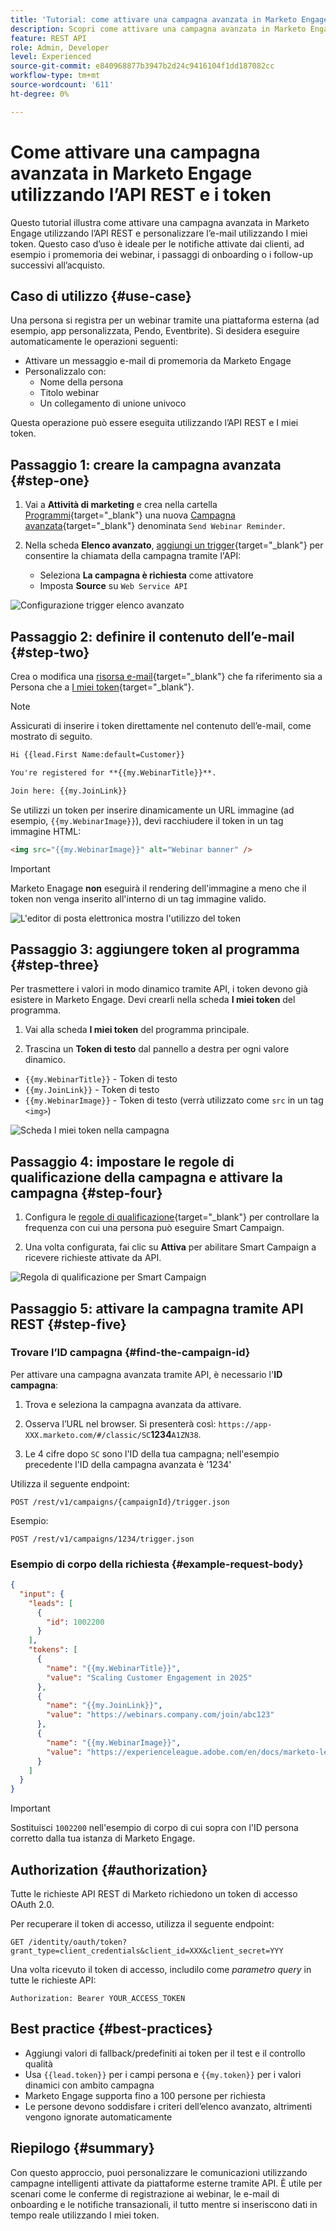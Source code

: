 ```yaml
---
title: 'Tutorial: come attivare una campagna avanzata in Marketo Engage utilizzando l’API REST e i token'
description: Scopri come attivare una campagna avanzata in Marketo Engage utilizzando l’API REST e personalizzare l’e-mail utilizzando I miei token.
feature: REST API
role: Admin, Developer
level: Experienced
source-git-commit: e840968877b3947b2d24c9416104f1dd187082cc
workflow-type: tm+mt
source-wordcount: '611'
ht-degree: 0%

---
```


# Come attivare una campagna avanzata in Marketo Engage utilizzando l’API REST e i token

Questo tutorial illustra come attivare una campagna avanzata in Marketo Engage utilizzando l’API REST e personalizzare l’e-mail utilizzando I miei token. Questo caso d’uso è ideale per le notifiche attivate dai clienti, ad esempio i promemoria dei webinar, i passaggi di onboarding o i follow-up successivi all’acquisto.

## Caso di utilizzo {#use-case}

Una persona si registra per un webinar tramite una piattaforma esterna (ad esempio, app personalizzata, Pendo, Eventbrite). Si desidera eseguire automaticamente le operazioni seguenti:

* Attivare un messaggio e-mail di promemoria da Marketo Engage
* Personalizzalo con:
   * Nome della persona
   * Titolo webinar
   * Un collegamento di unione univoco

Questa operazione può essere eseguita utilizzando l’API REST e I miei token.

## Passaggio 1: creare la campagna avanzata {#step-one}

1. Vai a **Attività di marketing** e crea nella cartella [Programmi](https://experienceleague.adobe.com/en/docs/marketo/using/product-docs/core-marketo-concepts/programs/creating-programs/understanding-programs){target="_blank"} una nuova [Campagna avanzata](https://experienceleague.adobe.com/en/docs/marketo/using/product-docs/core-marketo-concepts/smart-campaigns/understanding-smart-campaigns){target="_blank"} denominata `Send Webinar Reminder`.

1. Nella scheda **Elenco avanzato**, [aggiungi un trigger](https://experienceleague.adobe.com/en/docs/marketo/using/product-docs/core-marketo-concepts/smart-campaigns/creating-a-smart-campaign/define-smart-list-for-smart-campaign-trigger){target="_blank"} per consentire la chiamata della campagna tramite l&#39;API:

   * Seleziona **La campagna è richiesta** come attivatore
   * Imposta **Source** su `Web Service API`

![Configurazione trigger elenco avanzato](assets/trigger-smart-campaign-rest-api-1.png)

## Passaggio 2: definire il contenuto dell’e-mail {#step-two}

Crea o modifica una [risorsa e-mail](https://experienceleague.adobe.com/en/docs/marketo-developer/marketo/rest/assets/emails){target="_blank"} che fa riferimento sia a Persona che a [I miei token](https://experienceleague.adobe.com/en/docs/marketo/using/product-docs/core-marketo-concepts/programs/tokens/managing-my-tokens){target="_blank"}.

>[!NOTE]
>
>Assicurati di inserire i token direttamente nel contenuto dell’e-mail, come mostrato di seguito.

```html
Hi {{lead.First Name:default=Customer}}

You're registered for **{{my.WebinarTitle}}**.

Join here: {{my.JoinLink}}
```

Se utilizzi un token per inserire dinamicamente un URL immagine (ad esempio, `{{my.WebinarImage}}`), devi racchiudere il token in un tag immagine HTML:

```html
<img src="{{my.WebinarImage}}" alt="Webinar banner" />
```

>[!IMPORTANT]
>
>Marketo Enagage **non** eseguirà il rendering dell&#39;immagine a meno che il token non venga inserito all&#39;interno di un tag immagine valido.

![L&#39;editor di posta elettronica mostra l&#39;utilizzo del token](assets/trigger-smart-campaign-rest-api-2.png)

## Passaggio 3: aggiungere token al programma {#step-three}

Per trasmettere i valori in modo dinamico tramite API, i token devono già esistere in Marketo Engage. Devi crearli nella scheda **I miei token** del programma.

1. Vai alla scheda **I miei token** del programma principale.

2. Trascina un **Token di testo** dal pannello a destra per ogni valore dinamico.

* `{{my.WebinarTitle}}` - Token di testo
* `{{my.JoinLink}}` - Token di testo
* `{{my.WebinarImage}}` - Token di testo (verrà utilizzato come `src` in un tag `<img>`)

![Scheda I miei token nella campagna](assets/trigger-smart-campaign-rest-api-3.png)

## Passaggio 4: impostare le regole di qualificazione della campagna e attivare la campagna {#step-four}

1. Configura le [regole di qualificazione](https://experienceleague.adobe.com/en/docs/marketo/using/product-docs/core-marketo-concepts/smart-campaigns/using-smart-campaigns/edit-qualification-rules-in-a-smart-campaign){target="_blank"} per controllare la frequenza con cui una persona può eseguire Smart Campaign.

1. Una volta configurata, fai clic su **Attiva** per abilitare Smart Campaign a ricevere richieste attivate da API.

![Regola di qualificazione per Smart Campaign](assets/trigger-smart-campaign-rest-api-4.png)

## Passaggio 5: attivare la campagna tramite API REST {#step-five}

### Trovare l’ID campagna {#find-the-campaign-id}

Per attivare una campagna avanzata tramite API, è necessario l&#39;**ID campagna**:

1. Trova e seleziona la campagna avanzata da attivare.

1. Osserva l’URL nel browser. Si presenterà così: `https://app-XXX.marketo.com/#/classic/SC`**1234**`A1ZN38`.

1. Le 4 cifre dopo `SC` sono l&#39;ID della tua campagna; nell&#39;esempio precedente l&#39;ID della campagna avanzata è &#39;1234&#39;

Utilizza il seguente endpoint:

```
POST /rest/v1/campaigns/{campaignId}/trigger.json
```

Esempio:

```
POST /rest/v1/campaigns/1234/trigger.json
```

### Esempio di corpo della richiesta {#example-request-body}

```json
{
  "input": {
    "leads": [
      {
        "id": 1002200
      }
    ],
    "tokens": [
      {
        "name": "{{my.WebinarTitle}}",
        "value": "Scaling Customer Engagement in 2025"
      },
      {
        "name": "{{my.JoinLink}}",
        "value": "https://webinars.company.com/join/abc123"
      },
      {
        "name": "{{my.WebinarImage}}",
        "value": "https://experienceleague.adobe.com/en/docs/marketo-learn/tutorials/events/media_1c6f338a518ada11550084c8ab3a6bbf554ff6eac.jpeg"
      }
    ]
  }
}
```

>[!IMPORTANT]
>
>Sostituisci `1002200` nell&#39;esempio di corpo di cui sopra con l&#39;ID persona corretto dalla tua istanza di Marketo Engage.

## Authorization {#authorization}

Tutte le richieste API REST di Marketo richiedono un token di accesso OAuth 2.0.

Per recuperare il token di accesso, utilizza il seguente endpoint:

```
GET /identity/oauth/token?grant_type=client_credentials&client_id=XXX&client_secret=YYY
```

Una volta ricevuto il token di accesso, includilo come _parametro query_ in tutte le richieste API:

```
Authorization: Bearer YOUR_ACCESS_TOKEN
```

## Best practice {#best-practices}

* Aggiungi valori di fallback/predefiniti ai token per il test e il controllo qualità
* Usa `{{lead.token}}` per i campi persona e `{{my.token}}` per i valori dinamici con ambito campagna
* Marketo Engage supporta fino a 100 persone per richiesta
* Le persone devono soddisfare i criteri dell’elenco avanzato, altrimenti vengono ignorate automaticamente

## Riepilogo {#summary}

Con questo approccio, puoi personalizzare le comunicazioni utilizzando campagne intelligenti attivate da piattaforme esterne tramite API. È utile per scenari come le conferme di registrazione ai webinar, le e-mail di onboarding e le notifiche transazionali, il tutto mentre si inseriscono dati in tempo reale utilizzando I miei token.
